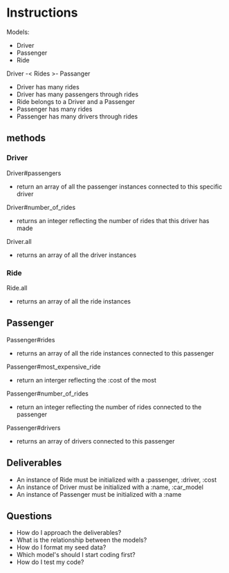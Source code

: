# Instructions

Models:

- Driver
- Passenger
- Ride

Driver -< Rides >- Passanger

- Driver has many rides
- Driver has many passengers through rides
- Ride belongs to a Driver and a Passenger
- Passenger has many rides
- Passenger has many drivers through rides

## methods

### Driver

Driver#passengers

- return an array of all the passenger instances connected to this specific driver

Driver#number_of_rides

- returns an integer reflecting the number of rides that this driver has made

Driver.all

- returns an array of all the driver instances

### Ride

Ride.all

- returns an array of all the ride instances

## Passenger

Passenger#rides

- returns an array of all the ride instances connected to this passenger

Passenger#most_expensive_ride

- return an interger reflecting the :cost of the most

Passenger#number_of_rides

- return an integer reflecting the number of rides connected to the passenger

Passenger#drivers

- returns an array of drivers connected to this passenger

## Deliverables

- An instance of Ride must be initialized with a :passenger, :driver, :cost
- An instance of Driver must be initialized with a :name, :car_model
- An instance of Passenger must be initialized with a :name

## Questions

- How do I approach the deliverables?
- What is the relationship between the models?
- How do I format my seed data?
- Which model's should I start coding first?
- How do I test my code?
